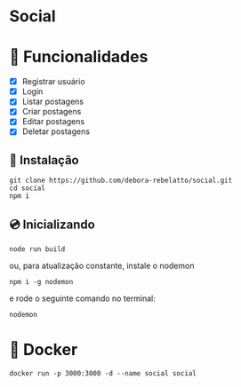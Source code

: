 # Social

# :rocket: Funcionalidades
- [x] Registrar usuário
- [x] Login
- [x] Listar postagens
- [x] Criar postagens
- [x] Editar postagens
- [x] Deletar postagens

## :floppy_disk: Instalação
```
git clone https://github.com/debora-rebelatto/social.git
cd social
npm i
```

## :cd: Inicializando
```
node run build
```
ou, para atualização constante, instale o nodemon
```
npm i -g nodemon
```
e rode o seguinte comando no terminal:
```
nodemon
```

# :whale: Docker
```
docker run -p 3000:3000 -d --name social social
```

